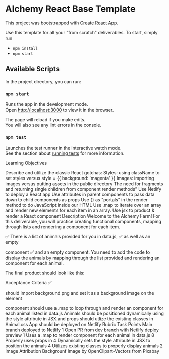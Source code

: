 # Alchemy React Base Template

This project was bootstrapped with [Create React App](https://github.com/facebook/create-react-app).

Use this template for all your "from scratch" deliverables. To start, simply run

- `npm install`
- `npm start`

## Available Scripts

In the project directory, you can run:

### `npm start`

Runs the app in the development mode.\
Open [http://localhost:3000](http://localhost:3000) to view it in the browser.

The page will reload if you make edits.\
You will also see any lint errors in the console.

### `npm test`

Launches the test runner in the interactive watch mode.\
See the section about [running tests](https://facebook.github.io/create-react-app/docs/running-tests) for more information.

Learning Objectives

Describe and utilize the classic React gotchas:
Styles: using className to set styles versus style = {{ background: 'magenta' }}
Images: importing images versus putting assets in the public directory
The need for fragments and returning single children from component render methods"
Use Netlify to deploy a React app
Use attributes in parent components to pass data down to child components as props
Use {} as "portals" in the render method to do JavaScript inside our HTML
Use .map to iterate over an array and render new elements for each item in an array.
Use jsx to product & render a React component
Description
Welcome to the Alchemy Farm! For this deliverable, you will practice creating functional components, mapping through lists and rendering a component for each item.

✅ There is a list of animals provided for you in data.js, 
✅ as well as an empty <Main /> component 
✅ and an empty <Animal /> component. 
You need to add the code to display the animals by mapping through the list provided 
and rendering an <Animal /> component for each animal. 

The final product should look like this: 

Acceptance Criteria
✅ <Main /> should import background.png and set it as a background image on the <main> element

<Main /> component should use a .map to loop through and render an <Animal /> component for each animal listed in data.js
Animals should be positioned dynamically using the style attribute in JSX and props
should utlize the existing classes in Animal.css
App should be deployed on Netlify
Rubric
Task	Points
Main branch deployed to Netlify	1
Open PR from dev branch with Netlify deploy preview	1
Uses a .map to render <Animal /> component for each animal in data.js	8
Properly uses props in <Animal />	4
Dynamically sets the style attribute in JSX to position the animals	4
Utilizes existing classes to properly display animals	2
Image Attribution
Backgrounf Image by OpenClipart-Vectors from Pixabay